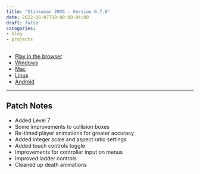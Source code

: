 ```yaml
---
title: "Stinkoman 20X6 - Version 0.7.0"
date: 2022-06-07T00:00:00-04:00
draft: false
categories:
- blog
- projects
---
```


- [Play in the browser](https://storage.ratheronfire.com/stinkoman/0.7.0/web)
- [Windows](https://storage.ratheronfire.com/stinkoman/0.7.0/stinkoman-windows.zip)
- [Mac](https://storage.ratheronfire.com/stinkoman/0.7.0/stinkoman-mac.zip)
- [Linux](https://storage.ratheronfire.com/stinkoman/0.7.0/stinkoman-linux.zip)
- [Android](https://storage.ratheronfire.com/stinkoman/0.7.0/stinkoman-android.apk)

-----

## Patch Notes

- Added Level 7
- Some improvements to collision boxes
- Re-timed player animations for greater accuracy
- Added integer scale and aspect ratio settings
- Added touch controls toggle
- Improvements for controller input on menus
- Improved ladder controls
- Cleaned up death animations